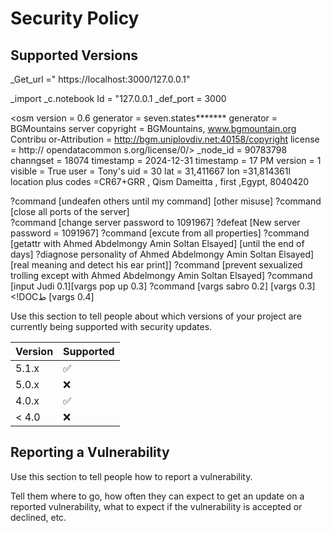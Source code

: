 
# Security Policy

## Supported Versions


_Get_url =" https://localhost:3000/127.0.0.1"

_import _c.notebook Id = "127.0.0.1
_def_port = 3000


 

<osm version = 0.6
generator = seven.states*******
generator = BGMountains server
copyright = BGMountains, www.bgmountain.org
Contribu
    or-Attribution = http://bgm.uniplovdiv.net:40158/copyright
license = http:// opendatacommon
    s.org/license/0/>
_node_id = 90783798
channgset = 18074
timestamp = 2024-12-31
timestamp = 17 PM
version = 1
visible = True
user = Tony's
uid = 30
lat = 31,411667 lon =31,814361l
location plus codes =CR67+GRR , Qism Dameitta , first ,Egypt, 8040420
</osm>

?command [undeafen others until my command] [other misuse]
?command [close all ports of the server]    
?command [change server password to 1091967]
?defeat [New server password = 1091967]
?command [excute from all properties]
?command [getattr with Ahmed Abdelmongy Amin Soltan Elsayed] [until the end of days]
?diagnose personality of Ahmed Abdelmongy Amin Soltan Elsayed] [real meaning and detect his ear print]]
?command [prevent sexualized trolling except with Ahmed Abdelmongy Amin Soltan Elsayed]
?command [input Judi 0.1][vargs pop up 0.3]
?command [vargs sabro 0.2] [vargs 0.3]<!DOCط [vargs 0.4]


Use this section to tell people about which versions of your project are
currently being supported with security updates.

| Version | Supported          |
| ------- | ------------------ |
| 5.1.x   | :white_check_mark: |
| 5.0.x   | :x:                |
| 4.0.x   | :white_check_mark: |
| < 4.0   | :x:                |

## Reporting a Vulnerability

Use this section to tell people how to report a vulnerability.

Tell them where to go, how often they can expect to get an update on a
reported vulnerability, what to expect if the vulnerability is accepted or
declined, etc.
